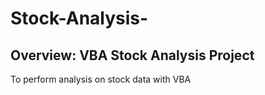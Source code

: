 # Stock-Analysis-
## Overview: VBA Stock Analysis Project 
To perform analysis on stock data with VBA
